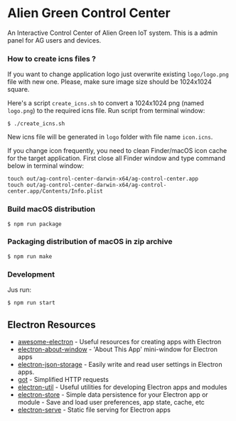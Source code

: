 # Alien Green Control Center

An Interactive Control Center of Alien Green IoT system. This is a admin panel for AG users and devices.

### How to create icns files ?

If you want to change application logo just overwrite existing `logo/logo.png` file with new one. Please, make sure image size should be 1024x1024 square.

Here's a script `create_icns.sh` to convert a 1024x1024 png (named `logo.png`) to the required icns file. Run script from terminal window:

`$ ./create_icns.sh` 

New icns file will be generated in `logo` folder with file name `icon.icns`.

If you change icon frequently, you need to clean Finder/macOS icon cache for the target application.
First close all Finder window and type command below in terminal window:

    touch out/ag-control-center-darwin-x64/ag-control-center.app
    touch out/ag-control-center-darwin-x64/ag-control-center.app/Contents/Info.plist

### Build macOS distribution

`$ npm run package`

### Packaging distribution of macOS in zip archive

`$ npm run make`

### Development

Jus run:

`$ npm run start`


## Electron Resources

- [awesome-electron](https://github.com/sindresorhus/awesome-electron) - Useful resources for creating apps with Electron
- [electron-about-window](https://github.com/rhysd/electron-about-window) - 'About This App' mini-window for Electron apps
- [electron-json-storage](https://github.com/electron-userland/electron-json-storage) - Easily write and read user settings in Electron apps.
- [got](https://github.com/sindresorhus/got) - Simplified HTTP requests
- [electron-util](https://github.com/sindresorhus/electron-util) - Useful utilities for developing Electron apps and modules
- [electron-store](https://github.com/sindresorhus/electron-store) - Simple data persistence for your Electron app or module - Save and load user preferences, app state, cache, etc
- [electron-serve](https://github.com/sindresorhus/electron-serve) - Static file serving for Electron apps
